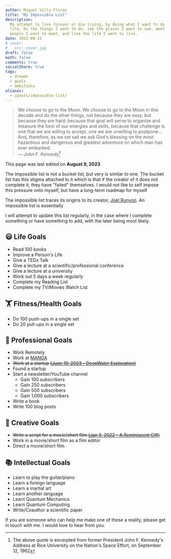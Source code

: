 ```yaml
---
author: Miguel Villa Floran
title: "My Impossible List"
description:
  My attempt to live forever or die trying, by doing what I want to do with my
  life. Do the things I want to do, see the places I want to see, meet the
  people I want to meet, and live the life I want to live.
date: 2022-09-15
# cover:
#   src: cover.jpg
draft: false
math: false
comments: true
socialShare: true
tags:
  - dreams
  - goals
  - ambitions
aliases:
  - /posts/impossible-list/
---
```


> We choose to go to the Moon. We choose to go to the Moon in this decade and do
> the other things, not because they are easy, but because they are hard;
> because that goal will serve to organize and measure the best of our energies
> and skills, because that challenge is one that we are willing to accept, one
> we are unwilling to postpone... And, therefore, as we set sail we ask God's
> blessing on the most hazardous and dangerous and greatest adventure on which
> man has ever embarked.<br> — <cite>John F. Kennedy[^1]</cite>

[^1]:
    The above quote is excerpted from former President John F. Kennedy's Address
    at Rice University on the Nation's Space Effort, on September 12, 1962

This page was last edited on **August 9, 2023**

The impossible list is not a bucket list, but very is similar to one. The bucket
list has this stigma attached to it which is that if the creator of it does not
complete it, they have "failed" themselves. I would not like to self impose this
pressure onto myself, but have a long-term roadmap for myself

The impossible list traces its origins to its creator,
[Joel Runyon](https://impossiblehq.com/impossible-list/). An impossible list is
essentially

I will attempt to update this list regularly, in the case where I complete
something or have something to add, with the later being most likely.

## 😃 Life Goals

- Read 100 books
- Improve a Person's Life
- Give a TEDx Talk
- Give a lecture at a scientific/professional conference
- Give a lecture at a university
- Work out 5 days a week regularly
- Complete my Reading List
- Complete my TV/Movies Watch List

## 🏋️ Fitness/Health Goals

- Do 100 push-ups in a single set
- Do 20 pull-ups in a single set

## 💼 Professional Goals

- Work Remotely
- Work at [MANGA](https://en.wikipedia.org/wiki/Big_Tech)
- ~~Work at a startup
  [(June 19, 2023 - DeepWater Exploration)](https://dwe.ai/)~~
- Found a startup
- Start a newsletter/YouTube channel
  - Gain 100 subscribers
  - Gain 250 subscribers
  - Gain 500 subscribers
  - Gain 1,000 subscribers
- Write a book
- Write 100 blog posts

## 🎨 Creative Goals

- ~~Write a script for a movie/short film
  [(Jan 5, 2022 - A Reminiscent Gift)](https://www.youtube.com/watch?v=OvyhgLkh59A)~~
- Work in a movie/short film as a film editor
- Direct a movie/short film

## 📚 Intellectual Goals

- Learn to play the guitar/piano
- Learn a foreign language
- Learn a martial art
- Learn another language
- Learn Quantum Mechanics
- Learn Quantum Computing
- Write/Coauthor a scientific paper

If you are someone who can help me make one of these a reality, please get in
touch with me. I would love to hear from you.
